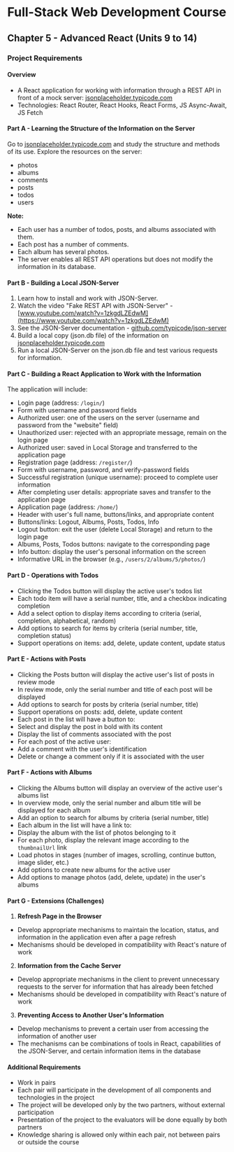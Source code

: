# Full-Stack Web Development Course
## Chapter 5 - Advanced React (Units 9 to 14)
### Project Requirements

#### Overview
- A React application for working with information through a REST API in front of a mock server: [jsonplaceholder.typicode.com](https://jsonplaceholder.typicode.com/)
- Technologies: React Router, React Hooks, React Forms, JS Async-Await, JS Fetch

#### Part A - Learning the Structure of the Information on the Server
Go to [jsonplaceholder.typicode.com](https://jsonplaceholder.typicode.com/) and study the structure and methods of its use. Explore the resources on the server:
- photos
- albums
- comments
- posts
- todos
- users

**Note:**
- Each user has a number of todos, posts, and albums associated with them.
- Each post has a number of comments.
- Each album has several photos.
- The server enables all REST API operations but does not modify the information in its database.

#### Part B - Building a Local JSON-Server
1. Learn how to install and work with JSON-Server.
2. Watch the video "Fake REST API with JSON-Server" - [www.youtube.com/watch?v=1zkgdLZEdwM](https://www.youtube.com/watch?v=1zkgdLZEdwM)
3. See the JSON-Server documentation - [github.com/typicode/json-server](https://github.com/typicode/json-server)
4. Build a local copy (json.db file) of the information on [jsonplaceholder.typicode.com](https://jsonplaceholder.typicode.com/)
5. Run a local JSON-Server on the json.db file and test various requests for information.

#### Part C - Building a React Application to Work with the Information
The application will include:
- Login page (address: `/login/`)
 - Form with username and password fields
 - Authorized user: one of the users on the server (username and password from the "website" field)
 - Unauthorized user: rejected with an appropriate message, remain on the login page
 - Authorized user: saved in Local Storage and transferred to the application page
- Registration page (address: `/register/`)
 - Form with username, password, and verify-password fields
 - Successful registration (unique username): proceed to complete user information
 - After completing user details: appropriate saves and transfer to the application page
- Application page (address: `/home/`)
 - Header with user's full name, buttons/links, and appropriate content
 - Buttons/links: Logout, Albums, Posts, Todos, Info
 - Logout button: exit the user (delete Local Storage) and return to the login page
 - Albums, Posts, Todos buttons: navigate to the corresponding page
 - Info button: display the user's personal information on the screen
 - Informative URL in the browser (e.g., `/users/2/albums/5/photos/`)

#### Part D - Operations with Todos
- Clicking the Todos button will display the active user's todos list
- Each todo item will have a serial number, title, and a checkbox indicating completion
- Add a select option to display items according to criteria (serial, completion, alphabetical, random)
- Add options to search for items by criteria (serial number, title, completion status)
- Support operations on items: add, delete, update content, update status

#### Part E - Actions with Posts
- Clicking the Posts button will display the active user's list of posts in review mode
 - In review mode, only the serial number and title of each post will be displayed
- Add options to search for posts by criteria (serial number, title)
- Support operations on posts: add, delete, update content
- Each post in the list will have a button to:
 - Select and display the post in bold with its content
 - Display the list of comments associated with the post
- For each post of the active user:
 - Add a comment with the user's identification
 - Delete or change a comment only if it is associated with the user

#### Part F - Actions with Albums
- Clicking the Albums button will display an overview of the active user's albums list
 - In overview mode, only the serial number and album title will be displayed for each album
- Add an option to search for albums by criteria (serial number, title)
- Each album in the list will have a link to:
 - Display the album with the list of photos belonging to it
 - For each photo, display the relevant image according to the `thumbnailUrl` link
 - Load photos in stages (number of images, scrolling, continue button, image slider, etc.)
- Add options to create new albums for the active user
- Add options to manage photos (add, delete, update) in the user's albums

#### Part G - Extensions (Challenges)
1. **Refresh Page in the Browser**
  - Develop appropriate mechanisms to maintain the location, status, and information in the application even after a page refresh
  - Mechanisms should be developed in compatibility with React's nature of work

2. **Information from the Cache Server**
  - Develop appropriate mechanisms in the client to prevent unnecessary requests to the server for information that has already been fetched
  - Mechanisms should be developed in compatibility with React's nature of work

3. **Preventing Access to Another User's Information**
  - Develop mechanisms to prevent a certain user from accessing the information of another user
  - The mechanisms can be combinations of tools in React, capabilities of the JSON-Server, and certain information items in the database

#### Additional Requirements
- Work in pairs
- Each pair will participate in the development of all components and technologies in the project
- The project will be developed only by the two partners, without external participation
- Presentation of the project to the evaluators will be done equally by both partners
- Knowledge sharing is allowed only within each pair, not between pairs or outside the course